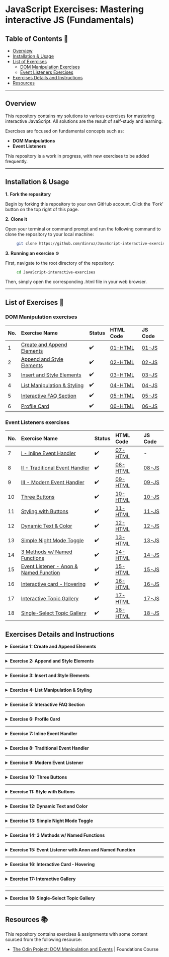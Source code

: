 # JavaScript Exercises: Mastering interactive JS (Fundamentals)

## Table of Contents 📖

- [Overview](#overview)
- [Installation & Usage](#installation--usage)
- [List of Exercises](#list-of-exercises-)
  - [DOM Manipulation Exercises](#dom-manipulation-exercises)
  - [Event Listeners Exercises](#event-listeners-exercises)
- [Exercises Details and Instructions](#exercises-details-and-instructions)
- [Resources](#resources-)

---

## Overview 

This repository contains my solutions to various exercises for mastering interactive JavaScript. All solutions are the result of self-study and learning.

Exercises are focused on fundamental concepts such as:
*  **DOM Manipulations** 
*  **Event Listeners**

This repository is a work in progress, with new exercises to be added frequently.


---

## Installation & Usage 

**1.**  **Fork the repository** 

Begin by forking this repository to your own GitHub account. 
Click the 'Fork' button on the top right of this page.

**2.**  **Clone it**

Open your terminal or command prompt and run the following command to clone the repository to your local machine:

```bash
     git clone https://github.com/dinruz/JavaScript-interactive-exercises.git
```

**3.** **Running an exercise** ⚙️

First, navigate to the root directory of the repository:

```bash
     cd JavaScript-interactive-exercises
```

Then, simply open the corresponding .html file in your web browser. 

---

## List of Exercises 🧩

### DOM Manipulation exercises 


| No. | Exercise Name          | Status      | HTML Code      | JS Code |
| :-- | :--------------------- | :---------- | :------------------ |:------------|
| 1   | [Create and Append Elements](#ex-1)|   ✔️   | [01-HTML](/dom-manipulation/01-create-and-append-elements.html) | [01-JS](/dom-manipulation/01-create-and-append-elements.js) |  
| 2   | [Append and Style Elements](#ex-2)|   ✔️   |[02-HTML](/dom-manipulation/02-append-and-style.html) |[02-JS](/dom-manipulation/02-append-and-style.js) |  |
| 3   | [Insert and Style Elements](#ex-3)|   ✔️   | [03-HTML](/dom-manipulation/03-insert-and-style.html)|[03-JS](/dom-manipulation/03-insert-and-style.js) |  
| 4   | [List Manipulation & Styling](#ex-4)|   ✔️   | [04-HTML](/dom-manipulation/04-list-manipulation-style.html)|[04-JS](/dom-manipulation/04-list-manipulation-style.js) |  
| 5   | [Interactive FAQ Section](#ex-5)|   ✔️   | [05-HTML](/dom-manipulation/05-faq-section.html)|[05-JS](/dom-manipulation/05-faq-section.js) |  
| 6   | [Profile Card](#ex-6)|   ✔️   | [06-HTML](/dom-manipulation/06-profile-card.html)|[06-JS](/dom-manipulation/06-profile-card.js) |  


### Event Listeners exercises 


| No. | Exercise Name          | Status      | HTML Code      | JS Code |
| :-- | :--------------------- | :---------- | :------------------ |:------------|
| 7   | [I - Inline Event Handler](#ex-7)|   ✔️   | [07-HTML](/event-listeners/07-inline-handler.html) | - |  
| 8  | [II - Traditional Event Handler](#ex-8)|   ✔️   | [08-HTML](/event-listeners/08-traditional-handler.html) | [08-JS](/event-listeners/08-traditional-handler.js)|  
| 9 | [III - Modern Event Handler](#ex-9)|   ✔️   | [09-HTML](/event-listeners/09-modern-handler.html) | [09-JS](/event-listeners/09-modern-handler.js)|  
| 10 | [Three Buttons](#ex-10)|   ✔️   | [10-HTML](/event-listeners/10-3-buttons.html) | [10-JS](/event-listeners/10-3-buttons.js)|  
| 11 | [Styling with Buttons](#ex-11)|   ✔️   | [11-HTML](/event-listeners/11-style-buttons.html) | [11-JS](/event-listeners/11-style-buttons.js)| 
 | 12 | [Dynamic Text & Color](#ex-12)|   ✔️   | [12-HTML](/event-listeners/12-dynamic-txt-color.html) | [12-JS](/event-listeners/12-dynamic-txt-color.js)| 
 | 13 | [Simple Night Mode Toggle](#ex-13)|   ✔️   | [13-HTML](/event-listeners/13-simple-night-mode.html) | [13-JS](/event-listeners/13-simple-night-mode.js)| 
 | 14 | [3 Methods w/ Named Functions](#ex-14)|   ✔️   | [14-HTML](/event-listeners/14-named-func.html) | [14-JS](/event-listeners/14-named-func.js)| 
 | 15 | [Event Listener - Anon & Named Function](#ex-15)|   ✔️  | [15-HTML](/event-listeners/15-events-anon-named.html) | [15-JS](/event-listeners/15-events-anon-named.js)| 
 | 16 | [Interactive card - Hovering](#ex-16)|   ✔️  | [16-HTML](/event-listeners/16-interactive-card.html) | [16-JS](/event-listeners/16-interactive-card.js)| 
  | 17 | [Interactive Topic Gallery](#ex-17)|   ✔️  | [17-HTML](/event-listeners/17-interactive-gallery.html) | [17-JS](/event-listeners/17-interactive-gallery.js)| 
  | 18 | [Single-Select Topic Gallery](#ex-18)|   ✔️  | [18-HTML](/event-listeners/18-single-gallery.html) | [18-JS](/event-listeners/18-single-gallery.js)| 
 

##  Exercises Details and Instructions 

<details id="ex-1">
  <summary><strong>Exercise 1: Create and Append Elements</strong></summary>

Copy the example below:

```html
<!-- The DOM -->
<body>
  <h1>THE TITLE OF YOUR WEBPAGE</h1>
  <div id="container">
    <div class="content">This is the glorious text-content!</div>
  </div>
</body>
```

 To make it work, you’ll need to supply the rest of the HTML skeleton and either link your JavaScript file or put the JavaScript into a script tag on the page. Make sure everything is working before moving on!

Add the following elements to the container using ONLY JavaScript and the DOM methods shown above:

1. a `<p>` with red text that says “Hey I’m red!”
2. an `<h3>` with blue text that says “I’m a blue h3!”
3. a `<div>` with a black border and pink background color with the following elements inside of it:
 *  another `<h1>` that says “I’m in a div”
 *  a `<p>` that says “ME TOO!”


💡  **Hint:**  After creating the `<div>` with createElement, append the `<h1>` and `<p>` to it before adding it to the container.

🔗 **Source:** [The Odin Project: DOM Manipulation and Events](https://www.theodinproject.com/lessons/foundations-dom-manipulation-and-events) | Foundations Course

✔️ **Solution:** 
* [01 - HTML Code](./dom-manipulation/01-create-and-append-elements.html)
* [01 - JS Code](./dom-manipulation/01-create-and-append-elements.js)

</details>

---

<details id="ex-2">
  <summary><strong>Exercise 2: Append and Style Elements </strong></summary>

Copy the example below, supply the rest of the HTML skeleton and link your JavaScript file.

```html
<body>
  <h1>DOM Manipulation</h1>
  <div id="container">
    <div class="initial-content">This is the starting point.</div>
  </div>
</body>
```
**Tasks:**
  
  1. Get the `<div>` with the id "container".  

  2. Create a new `<p>` element with the text "This text is light green." and set its color to 'lightgreen'.

  3. Create a new `<h2>` element with the text "This is an orange heading." and set its color to 'orange'.

  4. Create a new `<div>` element. Give it a '2px solid black' border and a 'lightblue' background color.
  
  5. Inside this new `<div>` create:

  - a new `<h4>` element with the text "I'm the first element in the new div."

  - a new `<p>` element with the text "And I'm the second!"
  
  6. Append all the newly created elements to the "container" div in the correct order.

✔️ **Solution:** 
* [02 - HTML Code](./dom-manipulation/02-append-and-style.html)
* [02 - JS Code](./dom-manipulation/02-append-and-style.js)

    
</details>

---

<details id="ex-3">
  <summary><strong>Exercise 3: Insert and Style Elements </strong></summary>

Start with a basic HTML structure:

```html
<body>
  <h1>Insert & Style</h1>
  <div id="container">
    <p class="intro">This is a starting paragraph. Add new content before and after me!</p>
  </div>
</body>
```
**Tasks:**
  
  1. Get the '#container div'.

  2. Create a new `<span>` element. Give it a class of highlight and the text "IMPORTANT: ". Add this `<span>` at the very beginning of the #container div, before the existing `<p class="intro">` element.

  3. Create a new `<div>` element. Give it an ID of 'info-box' and a red border.

  4. Inside the new info-box div, create a new `<h2>` element with the text "New Section" and a class of 'section-title'.

  5. Inside the new 'info-box div', create a new `<ul>` element with two list items (`<li>`):

  * The first `<li>` should say "First item".

  * The second `<li>` should say "Second item".

  6. Append 'the info-box div' to the '#container div' after the existing `<p class="intro">` element.

  7. Create another new `<p>` element. Give it the text "This is the final paragraph." and an ID of 'final-paragraph'.

  8. Append the #final-paragraph to the `<body>` element.

💡 **Hint:** For inserting the `<span>` element before the `<p class="intro">`, you'll want to use the `insertBefore()` method. 

✔️ **Solution:** 
* [03 - HTML Code](./dom-manipulation/03-insert-and-style.html)
* [03 - JS Code](./dom-manipulation/03-insert-and-style.js)
</details>

---

<details id="ex-4">
  <summary><strong>Exercise 4: List Manipulation & Styling </strong></summary>

You will build on an existing HTML structure to dynamically add new list items, style them based on their position and insert new content before and after a specific element. 

```html
<body>
  <h1>Interactive Shopping List</h1>
  <div id="shopping-list-container">
    <h2>Items to Buy</h2>
    <ul id="item-list">
      <li class="item">Milk</li>
      <li class="item highlight">Bread</li>
      <li class="item">Eggs</li>
    </ul>
  </div>
</body>
```

**Tasks:**

1. Get the Elements:

    * Select the `<ul>` element with the ID item-list.

    * Select the `<li>` element that has the class highlight.

2. Add and Style a New Item:

    * Create a new `<li>` element with the text "Cheese".

    * Add a class named new-item to this new element.

    * Append this new list item to the end of the item-list.

3. Insert an Item at the Beginning:

    * Create another new `<li>` element with the text "Apples".

    * Insert this new `<li>` element at the beginning of the item-list.

4. Add a Section Header:

    * Create a new `<h3>` element with the text "Don't Forget!"

    * Insert this new `<h3>` element directly before the item-list `<ul>` element.

5. Remove a Class and Add a New Style:

    * Remove the highlight class from the `<li>` element that currently has it.

    * Instead of a class, use inline styling to set the background color of this element to 'pink'.

✔️ **Solution:** 
* [04 - HTML Code](./dom-manipulation/04-list-manipulation-style.html)
* [04 - JS Code](./dom-manipulation/04-list-manipulation-style.js)

</details>

---

<details id="ex-5">
  <summary><strong>Exercise 5: Interactive FAQ Section</strong></summary>

In this exercise, you will dynamically create and append new elements to build a simple Frequently Asked Questions (FAQ) section. 

You'll start with an empty HTML structure:

```html
<body>
  <div id="faq-container">
    </div>
</body>
```

**Tasks:**

**1.** Get the Container:

  * Get a reference to the `<div>` element with the ID 'faq-container'.

**2.** Create and Style the Main Heading:

  * Create an `<h2>` element.

  * Give it the text content "Frequently Asked Questions".

  * Add a class named 'faq-heading' to this element.

  * Append it to the 'faq-container'.

**3.** Create and Style the First Question:

  * Create an `<h3>` element with the text "What is DOM Manipulation?".

  * Add a class named 'question' to it.

  * Append this `<h3>` to the 'faq-container'.

**4.** Create and Style the First Answer:

  * Create a `<p>` element.

  * Give it the text content "DOM stands for Document Object Model. It is a programming interface for HTML and XML documents. It represents the page so that programs can change the document structure, style, and content."

  * Add a class named 'answer' to this `<p>` element.

  * Append it to the 'faq-container'.

**5.** Create and Style the Second Question and Answer:

  * Using the same methods as above, create another `<h3>` and `<p>` for a second question and answer.

  * The question should be: "Why is it important?".

  * The answer should be: "DOM manipulation allows web developers to create dynamic and interactive web pages without needing to reload the page. This is the foundation of modern web applications."

  * Append both elements to the 'faq-container' in the correct order.


✔️ **Solution:** 
* [05 - HTML Code](./dom-manipulation/04-list-manipulation-style.html)
* [05 - JS Code](./dom-manipulation/04-list-manipulation-style.js)

</details>

---

<details id="ex-6">
  <summary><strong>Exercise 6: Profile Card </strong></summary>

The goal is to create and style a complete profile card using all DOM manipulation skills.The task simulates loading user data, but instead of running on a click, the JavaScript executes as soon as the page loads. You'll begin with an empty `<body>` tag. You'll add all content using JavaScript.

```html
<body>
</body>
```

**Tasks:**

1. Get the Body Element:

    * Get a reference to the `<body>` tag.

2. Create the Profile Card:

    * Create a div element. Give it the id "profile-card". Append it to the `<body>`.

3. Create the Profile Picture:

    * Create an img element. Set its src attribute to "06-profile-card-avatar.png". Set its alt attribute to "Profile Picture". Give it the id "profile-pic". Append it to the "profile-card" div.

4. Create the Name and Status:

    * Create an h2 element. Set its textContent to "John Doe". Give it the id "profile-name". Append it to the "profile-card" div.

    * Create a p element. Set its textContent to "Online". Give it the id "profile-status". Append it to the "profile-card" div.

5. Add Classes and Styles:

    * Add the class "online-status" to the `<p>` element.

    * Set the backgroundColor of the `<p>` element to 'lightgreen' using an inline style.

6. Create the Button:

    *  Create a button element. Set its textContent to "Send Message". Give it the id "message-button". Append it to the "profile-card" div.

✔️ **Solution:** 
* [06 - HTML Code](./dom-manipulation/06-profile-card.html)
* [06 - JS Code](./dom-manipulation/06-profile-card.js)

</details>

---

<details id="ex-7">
  <summary><strong>Exercise 7: Inline Event Handler</strong></summary>

Create a button that displays a message directly from its HTML code.
Begin with a basic HTML file. You'll add the button directly into the `<body>` tag.

```html

<!DOCTYPE html>
<html lang="en">
<head>
    <meta charset="UTF-8">
    <title>Exercise 7: Method 1</title>
</head>
<body>

</body>
</html>
```

**Tasks**:

1. Add a `<button>` element inside the `<body>` tag. Add the text "Click Me!" inside the button tags.

2. Set its onclick attribute to alert ('Hello from Method 1!').

3. Save the file and open it in your browser to test it.

✔️ **Solution:** 
* [07 - HTML Code](./event-listeners/07-inline-handler.html)

</details>

---

<details id="ex-8">
<summary><strong>Exercise 8: Traditional Event Handler</strong></summary>

Connect your HTML and JavaScript files and use the onclick property to set the button's functionality. 

**Initial HTML code**:

```html
<!DOCTYPE html>
<html lang="en">
<head>
    <meta charset="UTF-8">
    <title>Exercise 8: Method II</title>
</head>
<body>
    <button id="btn">Click Me!</button>
</body>
</html>
```

**Tasks:**

1. In .js file, get a reference to the button element using `document.querySelector()`.

2. Set the onclick property of the button to a function that displays an alert with the message 'Hello from Method 2!'.

3. Save both files and test your button in the browser.

✔️ **Solution:** 
* [08 - HTML Code](./event-listeners/08-traditional-handler.html)
* [08 - JS Code](./event-listeners/08-traditional-handler.js)

</details>

---

<details id="ex-9">
<summary><strong>Exercise 9: Modern Event Listener</strong></summary>

Use the `addEventListener()` method, which is the most flexible and recommended approach.
Create .html and .js files, linked in the same way as in the previous exercise.

**Initial HTML code:**

```html
<!DOCTYPE html>
<html lang="en">
<head>
    <meta charset="UTF-8">
    <title>Exercise 9: Method III - 'addEventListener'</title>
</head>
<body>
    <button id="btn">Click Me!</button>
</body>
</html>
```

**Tasks:**

1. In .js file, get a reference to the button and use the `addEventListener()` method on the button.

2. Pass 'click' as the first argument.

3. Pass a function that displays an alert with the message 'Hello from Method 3!' as the second argument.

4. Save both files and test your button.

✔️ **Solution:** 
* [09 - HTML Code](./event-listeners/09-modern-handler.html)
* [09 - JS Code](./event-listeners/09-modern-handler.js)

</details>

---

<details id="ex-10">
<summary><strong>Exercise 10: Three Buttons</strong></summary>

 Create a single web page with three different buttons, each using a distinct method to handle a "click" event.

**Initial HTML code:**

```html
<!DOCTYPE html>
<html lang="en">
<head>
    <meta charset="UTF-8">
    <meta name="viewport" content="width=device-width, initial-scale=1.0">
    <title>Exercise 10: Mixed Event Handlers</title>
</head>
<body>
    <h1>Event Handler Showcase</h1>
    <button id="btn1" >Button 1</button>
    <button id="btn2">Button 2</button>
    <button id="btn3">Button 3</button>

    <p id="message-display">Messages will appear here!</p>
</body>
</html>
```

**Tasks:**

**1. Button 1 (Inline Event Handler):**

* Modify the HTML file to add an onclick attribute directly to 'btn1'.

* The value of this attribute should be a JavaScript command that updates the text of the `<p>` element (with the ID 'message-display') to "You clicked Button 1 using an inline handler!"

**2. Button 2 (Traditional Event Handler):**

* In your .js file, get a reference to 'btn2' using document.getElementById().

* Set its onclick property to a function that changes the text of the `<p>` element to "You clicked Button 2 using a traditional handler!"

**3. Button 3 (Modern Event Listener):**

* In your .js file, get a reference to btn3.

* Use the `addEventListener()` method on this button. The event type should be 'click', and the function should update the text of the `<p>` element to "You clicked Button 3 using a modern event listener!"

**Testing:** Save both files and open the HTML file in your browser. Verify that clicking each button updates the text of the message display as specified.

✔️ **Solution:** 
* [10 - HTML Code](./event-listeners/10-3-buttons.html)
* [10 - JS Code](./event-listeners/10-3-buttons.js)

</details>

---

<details id="ex-11">
<summary><strong>Exercise 11: Style with Buttons</strong></summary>

Create a single web page with three buttons. 
Each button will use a different JavaScript event handler method to change the background color of the same `<div>` element.

**Initial HTML code:**

```html
<!DOCTYPE html>
<html lang="en">
<head>
    <meta charset="UTF-8">
    <meta name="viewport" content="width=device-width, initial-scale=1.0">
    <title>The Three-Button Stylist</title>
    <style>
        #color-box {
            width: 200px;
            height: 200px;
            border: 2px solid black;
            margin-top: 20px;
        }
    </style>
</head>
<body>
    <h1>Change the Color</h1>
    <button id="btn1">Change to Red</button>
    <button id="btn2">Change to Blue</button>
    <button id="btn3">Change to Green</button>

    <div id="color-box"></div>

</body>
</html>
```

**Tasks:**

**1. Button 1** (Inline Event Handler):

* Directly in the HTML file, add an onclick attribute to btn1.

* The value of this attribute should be a JavaScript command that finds the div element with id="color-box" and sets its background color style to 'red'.

**2. Button 2** (Traditional Event Handler):

* In your .js file, get a reference to btn2 using `getElementById()`.

* Set its onclick property to a function that finds the #color-box element and changes its background color to 'blue'.

**3. Button 3** (Modern Event Listener):

* In .js file, get a reference to btn3.

* Use the `addEventListener()` method to listen for a 'click' event and run a function that sets the background color of #color-box to 'green'.

✔️ **Solution:** 
* [11 - HTML Code](./event-listeners/11-style-buttons.html)
* [11 - JS Code](./event-listeners/11-style-buttons.js)

</details>

---

<details id="ex-12">
<summary><strong>Exercise 12: Dynamic Text and Color</strong></summary>

Create a web page with a single button and a `<p>` element. When the button is clicked, it should change the text content of the `<p>` element and also change the text color to red.

**Initial HTML Code:**

```html
<!DOCTYPE html>
<html lang="en">
<head>
    <meta charset="UTF-8">
    <meta name="viewport" content="width=device-width, initial-scale=1.0">
    <title>Dynamic Content</title>
</head>
<body>
    <h1>Change Text & Color</h1>
    <button id="changeBtn">Change It</button>
    <p id="displayText">The text will change here.</p>
</body>
</html>
```

**Tasks:**

1.  Get a reference to both the button and the paragraph using `document.getElementById()`.

2. Add an Event Listener. 

* Inside the function, update the textContent of the `<p>` element to "You clicked the button!".

* Change Color: Still inside the same function, change the color of the `<p>` element's text to 'red' by directly modifying its style.color property.

✔️ **Solution:** 
* [12 - HTML Code](./event-listeners/12-.html)
* [12 - JS Code](./event-listeners/12-.js)

</details>

---

<details id="ex-13">
<summary><strong>Exercise 13: Simple Night Mode Toggle</strong></summary>

Create a night mode option for website by switching it with night mode button.

**Initial Codes:**

* **HTML Code**

```html
<!DOCTYPE html>
<html lang="en">
<head>
    <meta charset="UTF-8">
    <meta name="viewport" content="width=device-width, initial-scale=1.0">
    <title>Night Mode Toggle</title>
</head>
<body>
    <button id="modeBtn">Night Mode: TURN ON 🌙</button>
    <h1>Welcome to my page</h1>
    <p>This is a paragraph of text that will change color.</p>
</body>
</html>
```

* **CSS Code**
```css
body {
    background-color: white;
    color: black;
    font-family: Arial, sans-serif;
    transition: all 0.5s ease;
}

.night-mode {
    background-color: #121212;
    color: #f1f1f1;
}

#modeBtn {
    padding: 10px 20px;
    font-size: 16px;
    border: 1px solid #333;
    background-color: #f1f1f1;
    color: #333;
    cursor: pointer;
    transition: all 0.5s ease;
}

.night-mode #modeBtn {
    background-color: #f1f1f1;
    color: #333;
    border-color: #f1f1f1;
}
```
**Tasks:**

1. Get elements reference in JavaScript. Add Event Listener, add a 'click' event listener to the button.

2. Inside the event listener function, use `classList.toggle()` on document.body to add or remove the night-mode class.

3. (*Optional, but useful step*) 

Inside the same function, add logic to check if the night-mode class is active. If it is, change the button's text to "Night Mode: TURN OFF 🌞". If it's not, change it back to "Night Mode: TURN ON🌙".

✔️ **Solution:** 
* [13 - HTML Code](./event-listeners/13-simple-night-mode.html)
* [13 - CSS Code](./event-listeners/13-simple-night-mode.css)
* [13 - JS Code](./event-listeners/13-simple-night-mode.js)

</details>

---

<details id="ex-14">
<summary><strong>Exercise 14: 3 Methods w/ Named Functions</strong></summary>

This task aims to show three different methods (as exercised above) to run a named function when a button is clicked.

**Initial Code:**

```html
<!DOCTYPE html>
<html lang="en">
<head>
    <meta charset="UTF-8">
    <meta name="viewport" content="width=device-width, initial-scale=1.0">
    <title>Event Handlers</title>
</head>
<body>
    <h1>Three Methods with Named Functions</h1>

    <div>
        <button id="btn1">1. `onclick` attribute</button>
        <p id="message1">Method 1: The text will change.</p>
    </div>

    <hr>

    <div>
        <button id="btn2">2. `onclick` property</button>
        <p id="message2">Method 2: The text will change.</p>
    </div>

    <hr>

    <div>
        <button id="btn3">3. `addEventListener()`</button>
        <p id="message3">Method 3: The text will change.</p>
    </div>
</body>
</html>
```


**Tasks:**

In your .js file, create three named functions. Each function should change the text in its corresponding paragraph. Then, link each function to its button using one of the three methods.

**1. Method 1 (onclick attribute):** Write the function `handleMethod1()`. 

**2. Method 2 (onclick property):** Write the function `handleMethod2().` 

Get the btn2 button and assign the function to its onclick property.

**3. Method 3 (addEventListener):** Write the function `handleMethod3()`. 

Get the btn3 button and add a click event listener that runs this function.


✔️ **Solution:** 
* [14 - HTML Code](./event-listeners/14-named-func.html)
* [14 - JS Code](./event-listeners/14-named-func.js)

</details>

---

<details id="ex-15">
<summary><strong>Exercise 15: Event Listener with Anon and Named Function </strong></summary>

This exercise will let you practice two key methods for writing event functions: using a named function and an anonymous function. We'll use two different events: click and dblclick (double-click).

**Initial Code:**

```html
<!DOCTYPE html>
<html lang="en">
<head>
    <meta charset="UTF-8">
    <meta name="viewport" content="width=device-width, initial-scale=1.0">
    <title>Event Listeners</title>
    <style>
        #infoBox {
            width: 300px;
            height: 150px;
            padding: 20px;
            margin: 50px auto;
            border: 2px solid #333;
            text-align: center;
            line-height: 1.5;
            cursor: pointer;
            background-color: #f1f1f1;
            transition: background-color 0.5s ease;
        }
    </style>
</head>
<body>
    <h1>Click or double-click!</h1>
    <div id="infoBox">
        <p>Click once to change the text.</p>
        <p>Click twice to change the background color.</p>
    </div>
</body>
</html>
```
**Tasks:**

In your .js file, create the functionality for the div element above.

**1. Named Function**

* Write a named function (e.g., changeText). Inside this function, change the text of the paragraph inside the infoBox to "The text has been changed!".

* Get a reference to the #infoBox.

* Add a click event listener that calls your named function.

**2. Anonymous Function** 

* On the #infoBox, add another event listener, but this time for the dblclick event.

* Instead of calling a named function, write an anonymous function directly inside the event listener.

* Inside this anonymous function, change the background-color of the infoBox element to "lightblue".

✔️ **Solution:** 
* [15 - HTML Code](./event-listeners/15-events-anon-named.html)
* [15 - JS Code](./event-listeners/15-events-anon-named.js)

</details>

---

<details id="ex-16">
<summary><strong>Exercise 16: Interactive Card - Hovering</strong></summary>

Create an interactive information "card" that reacts to two different events: 
* `mouseenter` (when the mouse enters the element's area) 
* `mouseleave` (when the mouse exits).

**Initial Code:**
```html
<!DOCTYPE html>
<html lang="en">
<head>
    <meta charset="UTF-8">
    <meta name="viewport" content="width=device-width, initial-scale=1.0">
    <title>Interactive Info Card</title>
    <style>
        body {
            font-family: Arial, sans-serif;
            display: flex;
            justify-content: center;
            align-items: center;
            height: 100vh;
            background-color: #e0e0e0;
            margin: 0;
        }
        #infoCard {
            width: 300px;
            height: 200px;
            background-color: #fff;
            border-radius: 10px;
            box-shadow: 0 4px 8px rgba(0, 0, 0, 0.2);
            display: flex;
            flex-direction: column;
            justify-content: center;
            align-items: center;
            text-align: center;
            transition: all 0.3s ease-in-out;
            border: 2px solid transparent;
            padding: 20px;
        }
        #infoCard h2 {
            margin-top: 0;
            color: #333;
        }
        #infoCard p {
            color: #666;
            transition: opacity 0.3s ease-in-out;
            opacity: 0;
            font-size: 0.9em;
        }
    </style>
</head>
<body>
    <div id="infoCard">
        <h2>Hover me!</h2>
        <p>Here are some extra details that will appear.</p>
    </div>
</body>
</html>
```

**Tasks**

 **Step 1: Setup**

* Create a new JavaScript file. Link it to your HTML file. 
* In your JS file, get a reference to the #infoCard element.

 **Step 2: `mouseenter` Functionality**

 * Write a named function called 'showInfo'. Inside this function, get the `<p>` tag within the card and set its opacity style to 1.

* Also, within the same function, change the border color of the #infoCard element to '2px solid #007bff'.

* Add a mouseenter event listener to the #infoCard element that calls your showInfo function.

**Step 3: `mouseleave` Functionality**

* On the #infoCard element, add a second event listener, this time for the mouseleave event.
For this event, use an anonymous function directly inside the event listener.

* Inside the anonymous function, set the opacity of the paragraph back to 0.

* Also, within the same function, change the border color back to '2px solid transparent'.

💡 **Hint:**

This is the equivalent of what you achieve with the CSS pseudo-class `:hover`. The advantage of the JavaScript approach is that it gives you much more flexibility and control over what happens (e.g., you can change text, color the background, start animations, or even send data to a server), whereas CSS is limited to style changes.

✔️ **Solution:** 
* [16 - HTML Code](./event-listeners/16-interactive-card.html)
* [16 - JS Code](./event-listeners/16-interactive-card.js)

</details>

---

<details id="ex-17">
<summary><strong>Exercise 17: Interactive Gallery</strong></summary>

Create three interactive "topic cards." Clicking on any card will change its appearance, and clicking it again will revert it to its original state.

**Initial Code:**
```html
<!DOCTYPE html>
<html lang="en">
<head>
    <meta charset="UTF-8">
    <meta name="viewport" content="width=device-width, initial-scale=1.0">
    <title>Interactive Topics</title>
    <style>
        body {
            font-family: Arial, sans-serif;
            display: flex;
            justify-content: center;
            align-items: center;
            min-height: 100vh;
            background-color: #e9ecef;
            gap: 20px;
            padding: 20px;
        }
        .topic-card {
            width: 250px;
            padding: 25px;
            background-color: #fff;
            border-radius: 12px;
            box-shadow: 0 4px 12px rgba(0, 0, 0, 0.1);
            transition: all 0.3s ease;
            text-align: center;
            cursor: pointer;
            border: 2px solid transparent;
        }
        .topic-card:hover {
            transform: translateY(-5px);
            box-shadow: 0 8px 16px rgba(0, 0, 0, 0.15);
        }
        .topic-card h3 {
            margin-top: 0;
            color: #333;
        }
        .topic-card p {
            color: #666;
            font-size: 0.9em;
        }
        /* The class you will activate with JavaScript */
        .topic-card.active {
            background-color: #d4edda;
            border-color: #28a745;
            transform: translateY(-10px);
        }
    </style>
</head>
<body>
    <div class="topic-card">
        <h3>Web Development</h3>
        <p>Learn to build interactive pages with HTML, CSS, and JS.</p>
    </div>
    <div class="topic-card">
        <h3>UX/UI Design</h3>
        <p>Create user interfaces that are intuitive and visually appealing.</p>
    </div>
    <div class="topic-card">
        <h3>E-learning</h3>
        <p>Design and implement digital educational content.</p>
    </div>
</body>
</html>
```

**Tasks**

**1. Get the group of elements:**

 In your JavaScript file, get all elements with the class topic-card. The result will be a NodeList, similar to an array.

**2. Iterate through the group: **

Use a forEach loop to go through each element you've retrieved.

** 3. Add an event listener:**

 Inside the forEach loop, add a click event listener to each individual card.

** 4. Toggle the class:**
 Inside the click event listener function, use this (or the variable name that represents the individual card in the loop) and the classList.toggle('active') method. 


✔️ **Solution:** 
* [17 - HTML Code](./event-listeners/17-interactive-gallery.html)
* [17 - JS Code](./event-listeners/17-interactive-gallery.js)

</details>

---

---

<details id="ex-18">
<summary><strong>Exercise 18: Single-Select Topic Gallery</strong></summary>

Modify the JavaScript code from previous exercise. The goal is to make it so that **only one** topic card can be active at a time, similar to a radio button or a multiple-choice quiz. This is a very common and practical pattern for creating interactive web content.

**Initial Code:**

Use the exact same initial code you used for the previous exercise. 
Your changes will only be in the JavaScript file.

**Tasks**

**1. Get the NodeList: **

Start by getting a reference to all the topic cards using document.querySelectorAll(), just as you did before.

**2. Iterate and Listen:**

 Add a click event listener to each card using a forEach loop.

** 3. Implement the Single-Select Logic: **

This is the new part. Inside the click event handler for a card, you need to add a few lines of code to handle the selection logic.

* First, iterate through all of the cards in the NodeList again.

* Inside this loop, remove the .active class from every single card. This ensures all cards are "turned off" before you select a new one.

* Finally, add the .active class to the specific card that was just clicked. You can use the this keyword or the card variable from your forEach loop to refer to the clicked element.

✔️ **Solution:** 
* [18 - HTML Code](./event-listeners/18-single-gallery.html)
* [18 - JS Code](./event-listeners/18-single-gallery.js)

</details>

---

## Resources 📚

This repository contains exercises & assignments with some content sourced from the following resource:

* [The Odin Project: DOM Manipulation and Events](https://www.theodinproject.com/lessons/foundations-dom-manipulation-and-events) | Foundations Course
